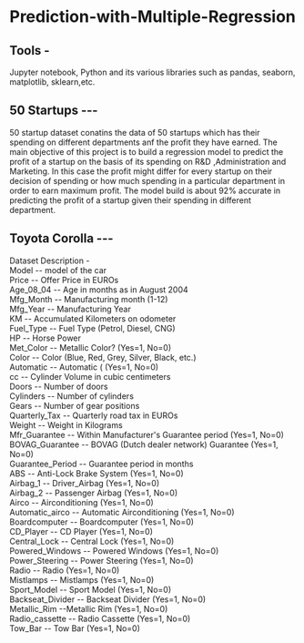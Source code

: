 # Prediction-with-Multiple-Regression

## Tools - 
Jupyter notebook,
Python and its various libraries such as pandas, seaborn, matplotlib, sklearn,etc.

## 50 Startups ---
50 startup dataset conatins the data of 50 startups which has their spending on different departments anf the profit they have earned.
The main objective of this project is to build a regression model to predict the profit of a startup on the basis of its spending on R&D ,Administration  and Marketing.
In this case the profit might differ for every startup on their decision of spending or how much spending in a particular department in order to earn maximum profit.
The model build is about 92% accurate in predicting the profit of a startup given their spending in different department.

## Toyota Corolla ---


Dataset Description -                                                                                                                                                                     
Model -- model of the car                                                                                                                                                                 
Price  -- Offer Price in EUROs	                                                                                                                                                          
Age_08_04 -- Age in months as in August 2004                                                                                                                                             
Mfg_Month -- Manufacturing month (1-12)	                                                                                                                                                  
Mfg_Year	-- Manufacturing Year                                                                                                                                                           
KM -- Accumulated Kilometers on odometer                                                                                                                                                  
Fuel_Type	 -- Fuel Type (Petrol, Diesel, CNG)                                                                                                                                             
HP -- Horse Power                                                                                                                                                                     
Met_Color	 -- Metallic Color?  (Yes=1, No=0)                                                                                                                                              
Color -- Color (Blue, Red, Grey, Silver, Black, etc.)                                                                                                                                     
Automatic	-- Automatic ( (Yes=1, No=0)                                                                                                                                                    
cc -- Cylinder Volume in cubic centimeters                                                                                                                                                
Doors -- Number of doors                                                                                                                                                                  
Cylinders	-- Number of cylinders                                                                                                                                                          
Gears -- Number of gear positions                                                                                                                                                         
Quarterly_Tax -- Quarterly road tax in EUROs                                                                                                                                              
Weight -- Weight in Kilograms                                                                                                                                                             
Mfr_Guarantee -- Within Manufacturer's Guarantee period  (Yes=1, No=0)                                                                                                                    
BOVAG_Guarantee -- BOVAG (Dutch dealer network) Guarantee  (Yes=1, No=0)                                                                                                                  
Guarantee_Period -- 	Guarantee period in months                                                                                                                                          
ABS -- Anti-Lock Brake System (Yes=1, No=0)                                                                                                                                               
Airbag_1 -- Driver_Airbag  (Yes=1, No=0)                                                                                                                                                  
Airbag_2 -- Passenger Airbag  (Yes=1, No=0)                                                                                                                                               
Airco -- Airconditioning  (Yes=1, No=0)                                                                                                                                                   
Automatic_airco -- Automatic Airconditioning  (Yes=1, No=0)                                                                                                                               
Boardcomputer -- Boardcomputer  (Yes=1, No=0)                                                                                                                                             
CD_Player -- CD Player  (Yes=1, No=0)                                                                                                                                                     
Central_Lock -- Central Lock  (Yes=1, No=0)                                                                                                                                               
Powered_Windows -- Powered Windows  (Yes=1, No=0)                                                                                                                                         
Power_Steering -- Power Steering  (Yes=1, No=0)                                                                                                                                           
Radio -- Radio  (Yes=1, No=0)                                                                                                                                                             
Mistlamps	-- Mistlamps  (Yes=1, No=0)                                                                                                                                                     
Sport_Model -- Sport Model  (Yes=1, No=0)                                                                                                                                                 
Backseat_Divider -- Backseat Divider  (Yes=1, No=0)                                                                                                                                       
Metallic_Rim --Metallic Rim  (Yes=1, No=0)                                                                                                                                                
Radio_cassette -- Radio Cassette  (Yes=1, No=0)                                                                                                                                           
Tow_Bar -- Tow Bar  (Yes=1, No=0)                                                                                                                                                         



